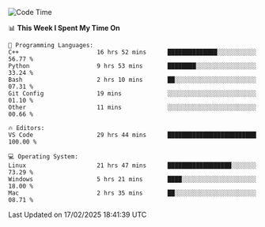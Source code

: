 
<!--START_SECTION:waka-->
![Code Time](http://img.shields.io/badge/Code%20Time-3%2C107%20hrs%2029%20mins-blue)

📊 **This Week I Spent My Time On** 

```text
💬 Programming Languages: 
C++                      16 hrs 52 mins      ██████████████░░░░░░░░░░░   56.77 % 
Python                   9 hrs 53 mins       ████████░░░░░░░░░░░░░░░░░   33.24 % 
Bash                     2 hrs 10 mins       ██░░░░░░░░░░░░░░░░░░░░░░░   07.31 % 
Git Config               19 mins             ░░░░░░░░░░░░░░░░░░░░░░░░░   01.10 % 
Other                    11 mins             ░░░░░░░░░░░░░░░░░░░░░░░░░   00.66 % 

🔥 Editors: 
VS Code                  29 hrs 44 mins      █████████████████████████   100.00 % 

💻 Operating System: 
Linux                    21 hrs 47 mins      ██████████████████░░░░░░░   73.29 % 
Windows                  5 hrs 21 mins       ████░░░░░░░░░░░░░░░░░░░░░   18.00 % 
Mac                      2 hrs 35 mins       ██░░░░░░░░░░░░░░░░░░░░░░░   08.71 % 
```


 Last Updated on 17/02/2025 18:41:39 UTC
<!--END_SECTION:waka-->

